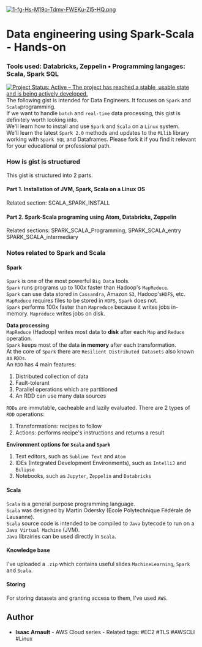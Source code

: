 [![1-fg-Hs-M19o-Tdmv-FWEKu-Zl5-HQ.png](https://i.postimg.cc/wTsJDnHL/1-fg-Hs-M19o-Tdmv-FWEKu-Zl5-HQ.png)](https://postimg.cc/SJkJhTnx)

# Data engineering using Spark-Scala - Hands-on
### Tools used: Databricks, Zeppelin • Programming langages: Scala, Spark SQL

[![Project Status: Active – The project has reached a stable, usable state and is being actively developed.](https://www.repostatus.org/badges/latest/active.svg)](https://www.repostatus.org/#active)
The following gist is intended for Data Engineers. It focuses on `Spark` and `Scala`programming.<br>
If we want to handle `batch` and `real-time` data processing, this gist is definitely worth looking into.<br>
We'll learn how to install and use `Spark` and `Scala` on a `Linux` system.<br>
We'll learn the latest `Spark 2.0` methods and updates to the `MLlib` library working with `Spark SQL` and Dataframes.
Please fork it if you find it relevant for your educational or professional path.

### How is gist is structured
This gist is structured into 2 parts.<br>

#### Part 1. Installation of JVM, Spark, Scala on a Linux OS
Related section: SCALA_SPARK_INSTALL

#### Part 2. Spark-Scala programing using Atom, Databricks, Zeppelin

Related sections: SPARK_SCALA_Programming, SPARK_SCALA_entry
SPARK_SCALA_intermediary
  
### Notes related to Spark and Scala

#### Spark
`Spark` is one of the most powerful `Big Data` tools.<br>
`Spark` runs programs up to 100x faster than Hadoop's `MapReduce`.<br>
`Spark` can use data stored in `Cassandra`, Amazon `S3`, Hadoop's`HDFS`, etc.<br>
`MapReduce` requires files to be stored in `HDFS`, `Spark` does not.<br>
`Spark` performs 100x faster than `Mapreduce` because it writes jobs in-memory. `Mapreduce` writes jobs on disk.

<b>Data processing</b><br>
`MapReduce` (Hadoop) writes most data to <b>disk</b> after each `Map` and `Reduce` operation.<br>
`Spark` keeps most of the data <b>in memory</b> after each transformation.<br>
At the core of `Spark` there are `Resilient Distributed Datasets` also known as `RDDs`.<br>
An `RDD` has 4 main features:<br>

1. Distributed collection of data
2. Fault-tolerant
3. Parallel operations which are partitioned
4. An RDD can use many data sources

`RDDs` are immutable, cacheable and lazily evaluated.
There are 2 types of `RDD` operations:<br>
  
  1. Transformations: recipes to follow
  2. Actions: performs recipe's instructions and returns a result
  
  <b>Environment options for `Scala` and `Spark`</b>
  
  1. Text editors, such as `Sublime Text` and `Atom`
  2. IDEs (Integrated Development Environments), such as `IntelliJ` and `Eclipse`
  3. Notebooks, such as `Jupyter`, `Zeppelin` and `Databricks`

#### Scala
`Scala` is a general purpose programming language.<br>
`Scala` was designed by Martin Odersky (Ecole Polytechnique Fédérale de Lausanne).<br>
`Scala` source code is intended to be compiled to `Java` bytecode to run on a `Java Virtual Machine` (JVM).<br>
`Java` librairies can be used directly in `Scala`.<br>

#### Knowledge base

I've uploaded a `.zip` which contains useful slides `MachineLearning`, `Spark` and `Scala`.<br>

#### Storing

For storing datasets and granting access to them, I've used `AWS`.

## Author

* **Isaac Arnault** - AWS Cloud series - Related tags: #EC2 #TLS #AWSCLI #Linux
